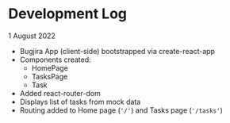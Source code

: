 # Development Log

1 August 2022
- Bugjira App (client-side) bootstrapped via create-react-app
- Components created:
    - HomePage
    - TasksPage
    - Task
- Added react-router-dom
- Displays list of tasks from mock data
- Routing added to Home page (`'/'`) and Tasks page (`'/tasks'`)
